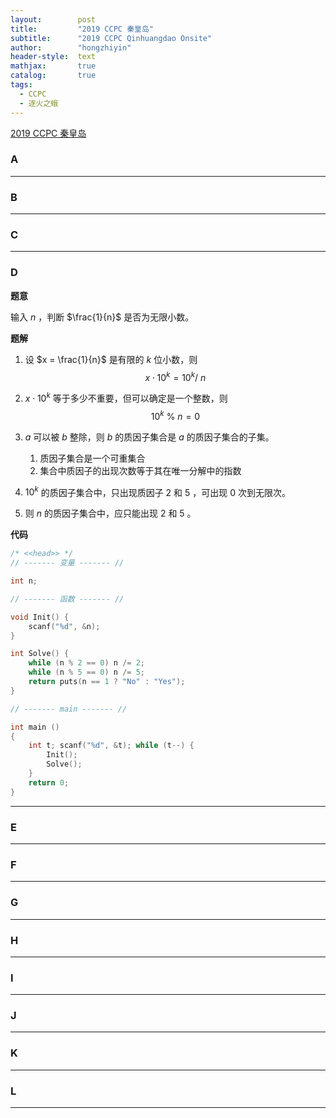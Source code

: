 ```yaml
---
layout:        post
title:         "2019 CCPC 秦皇岛"
subtitle:      "2019 CCPC Qinhuangdao Onsite"
author:        "hongzhiyin"
header-style:  text
mathjax:       true
catalog:       true
tags:
  - CCPC
  - 逐火之蛾
---
```


[2019 CCPC 秦皇岛](https://cn.vjudge.net/contest/331552)

### A



---

### B



---

### C



---


### D

**题意** 

输入 $n$ ，判断 $\frac{1}{n}$ 是否为无限小数。

**题解** 

1. 设 $x = \frac{1}{n}$ 是有限的 $k$ 位小数，则
   $$
   x \cdot 10^{k} = 10^k /\ n
   $$
   
2. $x \cdot 10^k$ 等于多少不重要，但可以确定是一个整数，则
   $$
   10^k\ \%\ n = 0
   $$
   
3. $a$ 可以被 $b$ 整除，则 $b$ 的质因子集合是 $a$ 的质因子集合的子集。

   1. 质因子集合是一个可重集合
   2. 集合中质因子的出现次数等于其在唯一分解中的指数

4. $10 ^ k$ 的质因子集合中，只出现质因子 $2$ 和 $5$ ，可出现 $0$ 次到无限次。

5. 则 $n$ 的质因子集合中，应只能出现 $2$ 和 $5$ 。

**代码** 

```c++
/* <<head>> */
// ------- 变量 ------- //

int n;

// ------- 函数 ------- //

void Init() {
    scanf("%d", &n);
}

int Solve() {
    while (n % 2 == 0) n /= 2;
    while (n % 5 == 0) n /= 5;
    return puts(n == 1 ? "No" : "Yes");
}

// ------- main ------- //

int main ()
{
    int t; scanf("%d", &t); while (t--) {
        Init();
        Solve();
    }
    return 0;
}
```



---


### E



---


### F



---


### G



---


### H



---


### I



---


### J



---


### K



---


### L



---
